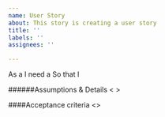 ```yaml
---
name: User Story
about: This story is creating a user story
title: ''
labels: ''
assignees: ''

---
```


As a <role>
I need a<functionality>
So that I <outcome>

######Assumptions & Details
<  >

####Acceptance criteria
<>
